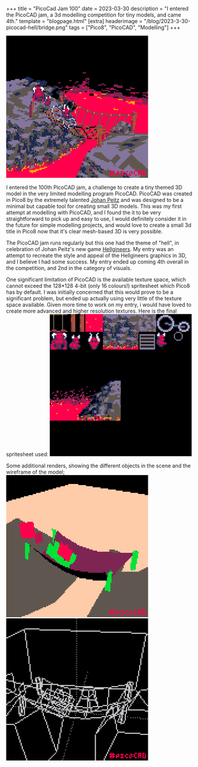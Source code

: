 +++
title = "PicoCad Jam 100"
date = 2023-03-30
description = "I entered the PicoCAD jam, a 3d modelling competition for tiny models, and came 4th."
template = "blogpage.html"
[extra]
headerimage = "/blog/2023-3-30-picocad-hell/bridge.png"
tags = ["Pico8", "PicoCAD", "Modelling"]
+++

<img class = imagewithinpost src="/blog/2023-3-30-picocad-hell/slowspin.gif">

I entered the 100th PicoCAD jam, a challenge to create a tiny themed 3D model in the very limited modelling program PicoCAD. PicoCAD was created in Pico8 by the extremely talented [Johan Peitz](https://twitter.com/johanpeitz) and was designed to be a minimal but capable tool for creating small 3D models. This was my first attempt at modelling with PicoCAD, and I found the it to be very straightforward to pick up and easy to use, I would definitely consider it in the future for simple modelling projects, and would love to create a small 3d title in Pico8 now that it's clear mesh-based 3D is very possible.

The PicoCAD jam runs regularly but this one had the theme of "hell", in celebration of Johan Peitz's new game [Hellgineers](https://johanpeitz.itch.io/hellgineers). My entry was an attempt to recreate the style and appeal of the Hellgineers graphics in 3D, and I believe I had some success. My entry ended up coming 4th overall in the competition, and 2nd in the category of visuals.

One significant limitation of PicoCAD is the available texture space, which cannot exceed the 128*128 4-bit (only 16 colours!) spritesheet which Pico8 has by default. I was initially concerned that this would prove to be a significant problem, but ended up actually using very little of the texture space available. Given more time to work on my entry, i would have loved to create more advanced and higher resolution textures. Here is the final spritesheet used:
<img class = imagewithinpost src="/blog/2023-3-30-picocad-hell/textures.png">


Some additional renders, showing the different objects in the scene and the wireframe of the model;
<img class = imagewithinpost src="/blog/2023-3-30-picocad-hell/objects.gif">
<img class = imagewithinpost src="/blog/2023-3-30-picocad-hell/wireframe.gif">
